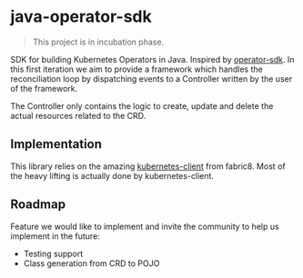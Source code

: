 # java-operator-sdk

> This project is in incubation phase.

SDK for building Kubernetes Operators in Java. Inspired by [operator-sdk](https://github.com/operator-framework/operator-sdk).
In this first iteration we aim to provide a framework which handles the reconciliation loop by dispatching events to
a Controller written by the user of the framework.

The Controller only contains the logic to create, update and delete the actual resources related to the CRD.

## Implementation

This library relies on the amazing [kubernetes-client](https://github.com/fabric8io/kubernetes-client) from fabric8. Most of the heavy lifting is actually done by
kubernetes-client.

## Roadmap

Feature we would like to implement and invite the community to help us implement in the future:

* Testing support
* Class generation from CRD to POJO

